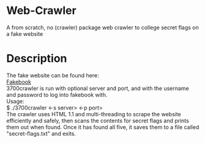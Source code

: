 # Web-Crawler
A from scratch, no (crawler) package web crawler to college secret flags on a fake website
# Description
The fake website can be found here: <br>
[Fakebook](https://www.3700.network/) <br>
3700crawler is run with optional server and port, and with the username and password to log into fakebook with. <br>
Usage: <br>
$ ./3700crawler <-s server> <-p port> <username> <password> <br>
The crawler uses HTML 1.1 and multi-threading to scrape the website efficiently and safely, then scans the contents for secret flags and prints them out when found.
Once it has found all five, it saves them to a file called "secret-flags.txt" and exits.
